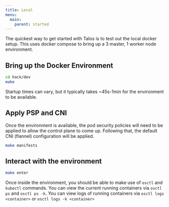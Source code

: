 ```yaml
---
title: Local
menu:
  main:
    parent: started
---
```


The quickest way to get started with Talos is to test out the local docker setup. This uses docker compose to bring up a 3 master, 1 worker node environment.

## Bring up the Docker Environment

```bash
cd hack/dev
make
```

Startup times can vary, but it typically takes ~45s-1min for the environment to be available.

## Apply PSP and CNI

Once the environment is available, the pod security policies will need to be applied to allow the control plane to come up. Following that, the default CNI (flannel) configuration will be applied.

```bash
make manifests
```

## Interact with the environment

```bash
make enter
```

Once inside the environment, you should be able to make use of `osctl` and `kubectl` commands. 
You can view the current running containers via `osctl ps` and `osctl ps -k`. You can view logs of running containers via `osctl logs <container>` or `osctl logs -k <container>`



